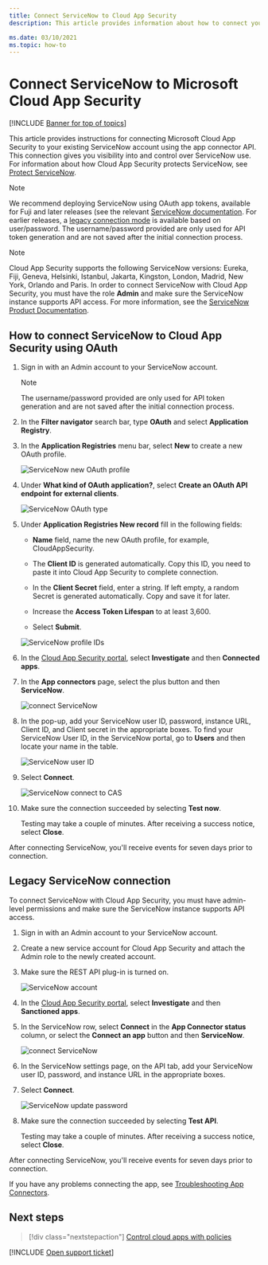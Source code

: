 ```yaml
---
title: Connect ServiceNow to Cloud App Security
description: This article provides information about how to connect your ServiceNow app to Cloud App Security using the API connector for visibility and control over use.

ms.date: 03/10/2021
ms.topic: how-to
---
```

# Connect ServiceNow to Microsoft Cloud App Security

[!INCLUDE [Banner for top of topics](includes/banner.md)]

This article provides instructions for connecting Microsoft Cloud App Security to your existing ServiceNow account using the app connector API. This connection gives you visibility into and control over ServiceNow use. For information about how Cloud App Security protects ServiceNow, see [Protect ServiceNow](protect-servicenow.md).

> [!NOTE]
> We recommend deploying ServiceNow  using OAuth app tokens, available for Fuji and later releases (see the relevant [ServiceNow documentation](https://docs.servicenow.com/bundle/paris-platform-administration/page/administer/security/concept/c_OAuthApplications.html#c_OAuthApplications).
> For earlier releases, a [legacy connection mode](#legacy-servicenow-connection) is available based on user/password. The username/password provided are only used for API token generation and are not saved after the initial connection process.

> [!NOTE]
> Cloud App Security supports the following ServiceNow versions: Eureka, Fiji, Geneva, Helsinki, Istanbul, Jakarta, Kingston, London, Madrid, New York, Orlando and Paris. In order to connect ServiceNow with Cloud App Security, you must have the role **Admin** and make sure the ServiceNow instance supports API access. For more information, see the [ServiceNow Product Documentation](https://docs.servicenow.com/bundle/paris-platform-administration/page/administer/security/concept/c_OAuthApplications.html#c_OAuthApplications).

## How to connect ServiceNow to Cloud App Security using OAuth

1. Sign in with an Admin account to your ServiceNow account.

    > [!NOTE]
    > The username/password provided are only used for API token generation and are not saved after the initial connection process.

2. In the **Filter navigator** search bar, type **OAuth** and select **Application Registry**.

3. In the **Application Registries** menu bar, select **New** to create a new OAuth profile.

    ![ServiceNow new OAuth profile](media/servicenow-app-registry.png)

4. Under **What kind of OAuth application?**, select **Create an OAuth API endpoint for external clients**.

    ![ServiceNow OAuth type](media/servicenow-oauth-app-type.png)

5. Under **Application Registries New record** fill in the following fields:

    - **Name** field, name the new OAuth profile, for example, CloudAppSecurity.

    - The **Client ID** is generated automatically. Copy this ID, you need to paste it into Cloud App Security to complete connection.

    - In the **Client Secret** field, enter a string. If left empty, a random Secret is generated automatically. Copy and save it for later.

    - Increase the **Access Token Lifespan** to at least 3,600.

    - Select **Submit**.

    ![ServiceNow profile IDs](media/servicenow-profile-ids.png)

6. In the [Cloud App Security portal](https://portal.cloudappsecurity.com/), select **Investigate** and then **Connected apps**.

7. In the **App connectors** page, select the plus button and then **ServiceNow**.

    ![connect ServiceNow](media/connect-servicenow.png "connect ServiceNow")

8. In the pop-up, add your ServiceNow user ID, password, instance URL, Client ID, and Client secret in the appropriate boxes. To find your ServiceNow User ID, in the ServiceNow portal, go to **Users** and then locate your name in the table.

    ![ServiceNow user ID](media/servicenow-userid.png)

9. Select **Connect**.

    ![ServiceNow connect to CAS](media/servicenow-portal-connect.png "ServiceNow connect in portal")

10. Make sure the connection succeeded by selecting **Test now**.

    Testing may take a couple of minutes. After receiving a success notice, select **Close**.

After connecting ServiceNow, you'll receive events for seven days prior to connection.

## Legacy ServiceNow connection

To connect ServiceNow with Cloud App Security, you must have admin-level permissions and make sure the ServiceNow instance supports API access.

1. Sign in with an Admin account to your ServiceNow account.

2. Create a new service account for Cloud App Security and attach the Admin role to the newly created account.

3. Make sure the REST API plug-in is turned on.

    ![ServiceNow account](media/servicenow-account.png "ServiceNow account")

4. In the [Cloud App Security portal](https://portal.cloudappsecurity.com/), select **Investigate** and then **Sanctioned apps**.

5. In the ServiceNow row, select **Connect** in the **App Connector status** column, or select the **Connect an app** button and then **ServiceNow**.

   ![connect ServiceNow](media/connect-servicenow.png "connect ServiceNow")

6. In the ServiceNow settings page, on the API tab, add your ServiceNow user ID, password, and instance URL in the appropriate boxes.

7. Select **Connect**.

    ![ServiceNow update password](media/servicenow-update-password.png "ServiceNow update password")

8. Make sure the connection succeeded by selecting **Test API**.

    Testing may take a couple of minutes. After receiving a success notice, select **Close**.

After connecting ServiceNow, you'll receive events for seven days prior to connection.

If you have any problems connecting the app, see [Troubleshooting App Connectors](troubleshooting-api-connectors-using-error-messages.md).

## Next steps

> [!div class="nextstepaction"]
> [Control cloud apps with policies](control-cloud-apps-with-policies.md)

[!INCLUDE [Open support ticket](includes/support.md)]
